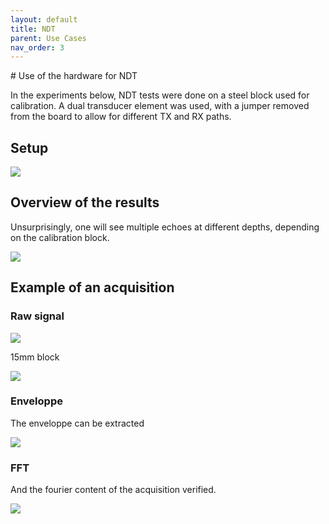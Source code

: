 ```yaml
---
layout: default
title: NDT
parent: Use Cases 
nav_order: 3
---
```



# Use of the hardware for NDT

In the experiments below, NDT tests were done on a steel block used for calibration. A dual transducer element was used, with a jumper removed from the board to allow for different TX and RX paths. 

## Setup

![](https://raw.githubusercontent.com/kelu124/echomods/master/matty/20190329a/photos/P_20190329_214504.jpg)

## Overview of the results

Unsurprisingly, one will see multiple echoes at different depths, depending on the calibration block. 

![](https://raw.githubusercontent.com/kelu124/echomods/master/matty/20200325a/hilbert_thickness_measurement.png)

## Example of an acquisition 

### Raw signal

![](https://raw.githubusercontent.com/kelu124/echomods/master/matty/20190329a/images/20190329a-2.jpg)

15mm block

![](https://raw.githubusercontent.com/kelu124/echomods/master/matty/20190404a/images/20190404a-4.jpg)


### Enveloppe

The enveloppe can be extracted

![](https://raw.githubusercontent.com/kelu124/echomods/master/matty/20190404a/images/EnveloppeThickness_20190404a-3.jpg)


### FFT

And the fourier content of the acquisition verified.

![](https://raw.githubusercontent.com/kelu124/echomods/master/matty/20190329a/images/20190329a-2-fft.jpg)


